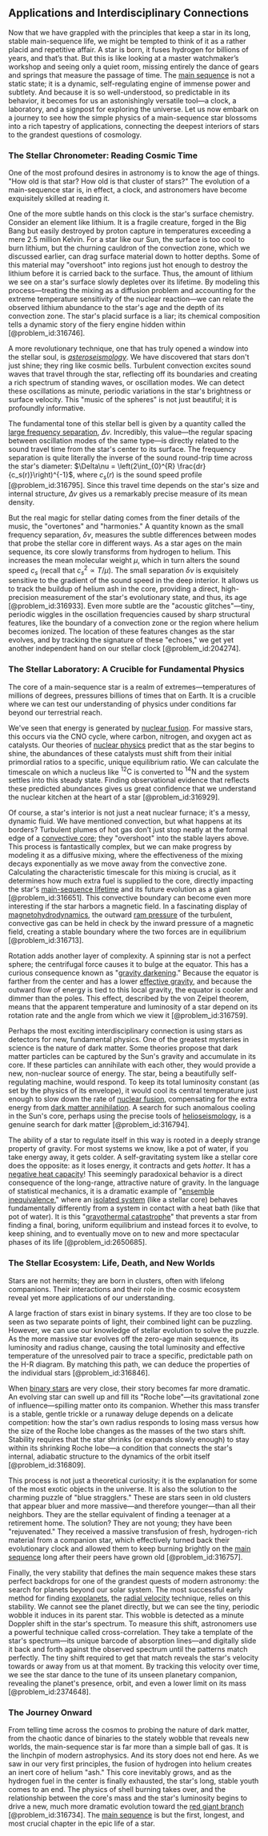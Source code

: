 ## Applications and Interdisciplinary Connections

Now that we have grappled with the principles that keep a star in its long, stable main-sequence life, we might be tempted to think of it as a rather placid and repetitive affair. A star is born, it fuses hydrogen for billions of years, and that’s that. But this is like looking at a master watchmaker’s workshop and seeing only a quiet room, missing entirely the dance of gears and springs that measure the passage of time. The [main sequence](@article_id:161542) is not a static state; it is a dynamic, self-regulating engine of immense power and subtlety. And because it is so well-understood, so predictable in its behavior, it becomes for us an astonishingly versatile tool—a clock, a laboratory, and a signpost for exploring the universe. Let us now embark on a journey to see how the simple physics of a main-sequence star blossoms into a rich tapestry of applications, connecting the deepest interiors of stars to the grandest questions of cosmology.

### The Stellar Chronometer: Reading Cosmic Time

One of the most profound desires in astronomy is to know the age of things. "How old is that star? How old is that cluster of stars?" The evolution of a main-sequence star is, in effect, a clock, and astronomers have become exquisitely skilled at reading it.

One of the more subtle hands on this clock is the star's surface chemistry. Consider an element like lithium. It is a fragile creature, forged in the Big Bang but easily destroyed by proton capture in temperatures exceeding a mere 2.5 million Kelvin. For a star like our Sun, the surface is too cool to burn lithium, but the churning cauldron of the convection zone, which we discussed earlier, can drag surface material down to hotter depths. Some of this material may "overshoot" into regions just hot enough to destroy the lithium before it is carried back to the surface. Thus, the amount of lithium we see on a star's surface slowly depletes over its lifetime. By modeling this process—treating the mixing as a diffusion problem and accounting for the extreme temperature sensitivity of the nuclear reaction—we can relate the observed lithium abundance to the star's age and the depth of its convection zone. The star's placid surface is a liar; its chemical composition tells a dynamic story of the fiery engine hidden within [@problem_id:316746].

A more revolutionary technique, one that has truly opened a window into the stellar soul, is *[asteroseismology](@article_id:161010)*. We have discovered that stars don't just shine; they ring like cosmic bells. Turbulent convection excites sound waves that travel through the star, reflecting off its boundaries and creating a rich spectrum of standing waves, or oscillation modes. We can detect these oscillations as minute, periodic variations in the star's brightness or surface velocity. This "music of the spheres" is not just beautiful; it is profoundly informative.

The fundamental tone of this stellar bell is given by a quantity called the [large frequency separation](@article_id:159453), $\Delta\nu$. Incredibly, this value—the regular spacing between oscillation modes of the same type—is directly related to the sound travel time from the star's center to its surface. The frequency separation is quite literally the inverse of the sound round-trip time across the star's diameter: $\Delta\nu = \left(2\int_{0}^{R} \frac{dr}{c_s(r)}\right)^{-1}$, where $c_s(r)$ is the sound speed profile [@problem_id:316795]. Since this travel time depends on the star's size and internal structure, $\Delta\nu$ gives us a remarkably precise measure of its mean density.

But the real magic for stellar dating comes from the finer details of the music, the "overtones" and "harmonies." A quantity known as the small frequency separation, $\delta\nu$, measures the subtle differences between modes that probe the stellar core in different ways. As a star ages on the main sequence, its core slowly transforms from hydrogen to helium. This increases the mean molecular weight $\mu$, which in turn alters the sound speed $c_s$ (recall that $c_s^2 \propto T/\mu$). The small separation $\delta\nu$ is exquisitely sensitive to the gradient of the sound speed in the deep interior. It allows us to track the buildup of helium ash in the core, providing a direct, high-precision measurement of the star's evolutionary state, and thus, its age [@problem_id:316933]. Even more subtle are the "acoustic glitches"—tiny, periodic wiggles in the oscillation frequencies caused by sharp structural features, like the boundary of a convection zone or the region where helium becomes ionized. The location of these features changes as the star evolves, and by tracking the signature of these "echoes," we get yet another independent hand on our stellar clock [@problem_id:204274].

### The Stellar Laboratory: A Crucible for Fundamental Physics

The core of a main-sequence star is a realm of extremes—temperatures of millions of degrees, pressures billions of times that on Earth. It is a crucible where we can test our understanding of physics under conditions far beyond our terrestrial reach.

We've seen that energy is generated by [nuclear fusion](@article_id:138818). For massive stars, this occurs via the CNO cycle, where carbon, nitrogen, and oxygen act as catalysts. Our theories of [nuclear physics](@article_id:136167) predict that as the star begins to shine, the abundances of these catalysts must shift from their initial primordial ratios to a specific, unique equilibrium ratio. We can calculate the timescale on which a nucleus like $^{12}\text{C}$ is converted to $^{14}\text{N}$ and the system settles into this steady state. Finding observational evidence that reflects these predicted abundances gives us great confidence that we understand the nuclear kitchen at the heart of a star [@problem_id:316929].

Of course, a star's interior is not just a neat nuclear furnace; it's a messy, dynamic fluid. We have mentioned convection, but what happens at its borders? Turbulent plumes of hot gas don’t just stop neatly at the formal edge of a [convective core](@article_id:158065); they "overshoot" into the stable layers above. This process is fantastically complex, but we can make progress by modeling it as a diffusive mixing, where the effectiveness of the mixing decays exponentially as we move away from the convective zone. Calculating the characteristic timescale for this mixing is crucial, as it determines how much extra fuel is supplied to the core, directly impacting the star's [main-sequence lifetime](@article_id:160304) and its future evolution as a giant [@problem_id:316651]. This convective boundary can become even more interesting if the star harbors a magnetic field. In a fascinating display of [magnetohydrodynamics](@article_id:263780), the outward [ram pressure](@article_id:194438) of the turbulent, convective gas can be held in check by the inward pressure of a magnetic field, creating a stable boundary where the two forces are in equilibrium [@problem_id:316713].

Rotation adds another layer of complexity. A spinning star is not a perfect sphere; the centrifugal force causes it to bulge at the equator. This has a curious consequence known as "[gravity darkening](@article_id:161282)." Because the equator is farther from the center and has a lower [effective gravity](@article_id:188298), and because the outward flow of energy is tied to this local gravity, the equator is cooler and dimmer than the poles. This effect, described by the von Zeipel theorem, means that the apparent temperature and luminosity of a star depend on its rotation rate and the angle from which we view it [@problem_id:316759].

Perhaps the most exciting interdisciplinary connection is using stars as detectors for new, fundamental physics. One of the greatest mysteries in science is the nature of dark matter. Some theories propose that dark matter particles can be captured by the Sun's gravity and accumulate in its core. If these particles can annihilate with each other, they would provide a new, non-nuclear source of energy. The star, being a beautifully self-regulating machine, would respond. To keep its total luminosity constant (as set by the physics of its envelope), it would cool its central temperature just enough to slow down the rate of [nuclear fusion](@article_id:138818), compensating for the extra energy from [dark matter annihilation](@article_id:160956). A search for such anomalous cooling in the Sun's core, perhaps using the precise tools of [helioseismology](@article_id:139817), is a genuine search for dark matter [@problem_id:316794].

The ability of a star to regulate itself in this way is rooted in a deeply strange property of gravity. For most systems we know, like a pot of water, if you take energy away, it gets colder. A self-gravitating system like a stellar core does the opposite: as it loses energy, it contracts and gets *hotter*. It has a [negative heat capacity](@article_id:135900)! This seemingly paradoxical behavior is a direct consequence of the long-range, attractive nature of gravity. In the language of statistical mechanics, it is a dramatic example of "[ensemble inequivalence](@article_id:153597)," where an [isolated system](@article_id:141573) (like a stellar core) behaves fundamentally differently from a system in contact with a heat bath (like that pot of water). It is this "[gravothermal catastrophe](@article_id:160664)" that prevents a star from finding a final, boring, uniform equilibrium and instead forces it to evolve, to keep shining, and to eventually move on to new and more spectacular phases of its life [@problem_id:2650685].

### The Stellar Ecosystem: Life, Death, and New Worlds

Stars are not hermits; they are born in clusters, often with lifelong companions. Their interactions and their role in the cosmic ecosystem reveal yet more applications of our understanding.

A large fraction of stars exist in binary systems. If they are too close to be seen as two separate points of light, their combined light can be puzzling. However, we can use our knowledge of stellar evolution to solve the puzzle. As the more massive star evolves off the zero-age main sequence, its luminosity and radius change, causing the total luminosity and effective temperature of the unresolved pair to trace a specific, predictable path on the H-R diagram. By matching this path, we can deduce the properties of the individual stars [@problem_id:316846].

When [binary stars](@article_id:175760) are very close, their story becomes far more dramatic. An evolving star can swell up and fill its "Roche lobe"—its gravitational zone of influence—spilling matter onto its companion. Whether this mass transfer is a stable, gentle trickle or a runaway deluge depends on a delicate competition: how the star's own radius responds to losing mass versus how the size of the Roche lobe changes as the masses of the two stars shift. Stability requires that the star shrinks (or expands slowly enough) to stay within its shrinking Roche lobe—a condition that connects the star's internal, adiabatic structure to the dynamics of the orbit itself [@problem_id:316809].

This process is not just a theoretical curiosity; it is the explanation for some of the most exotic objects in the universe. It is also the solution to the charming puzzle of "blue stragglers." These are stars seen in old clusters that appear bluer and more massive—and therefore younger—than all their neighbors. They are the stellar equivalent of finding a teenager at a retirement home. The solution? They are not young; they have been "rejuvenated." They received a massive transfusion of fresh, hydrogen-rich material from a companion star, which effectively turned back their evolutionary clock and allowed them to keep burning brightly on the [main sequence](@article_id:161542) long after their peers have grown old [@problem_id:316757].

Finally, the very stability that defines the main sequence makes these stars perfect backdrops for one of the grandest quests of modern astronomy: the search for planets beyond our solar system. The most successful early method for finding [exoplanets](@article_id:182540), the [radial velocity](@article_id:159330) technique, relies on this stability. We cannot see the planet directly, but we can see the tiny, periodic wobble it induces in its parent star. This wobble is detected as a minute Doppler shift in the star's spectrum. To measure this shift, astronomers use a powerful technique called cross-correlation. They take a template of the star's spectrum—its unique barcode of absorption lines—and digitally slide it back and forth against the observed spectrum until the patterns match perfectly. The tiny shift required to get that match reveals the star's velocity towards or away from us at that moment. By tracking this velocity over time, we see the star dance to the tune of its unseen planetary companion, revealing the planet's presence, orbit, and even a lower limit on its mass [@problem_id:2374648].

### The Journey Onward

From telling time across the cosmos to probing the nature of dark matter, from the chaotic dance of binaries to the stately wobble that reveals new worlds, the main-sequence star is far more than a simple ball of gas. It is the linchpin of modern astrophysics. And its story does not end here. As we saw in our very first principles, the fusion of hydrogen into helium creates an inert core of helium "ash." This core inevitably grows, and as the hydrogen fuel in the center is finally exhausted, the star's long, stable youth comes to an end. The physics of shell burning takes over, and the relationship between the core's mass and the star's luminosity begins to drive a new, much more dramatic evolution toward the [red giant branch](@article_id:159248) [@problem_id:316734]. The [main sequence](@article_id:161542) is but the first, longest, and most crucial chapter in the epic life of a star.
